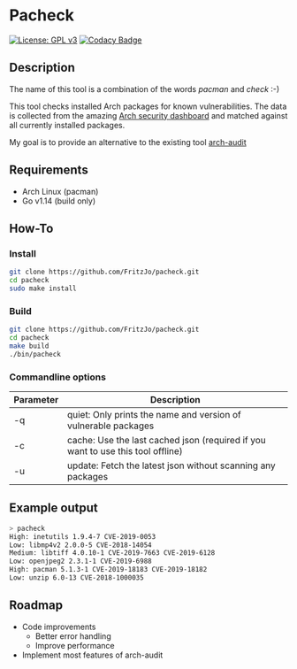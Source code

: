 # Pacheck
[![License: GPL v3](https://img.shields.io/badge/License-GPLv3-blue.svg)](https://www.gnu.org/licenses/gpl-3.0)
[![Codacy Badge](https://api.codacy.com/project/badge/Grade/0b059fc4954b406ea5c9543a73ecb234)](https://www.codacy.com/manual/fritzjo-git/pacheck?utm_source=github.com&amp;utm_medium=referral&amp;utm_content=FritzJo/pacheck&amp;utm_campaign=Badge_Grade)

## Description
The name of this tool is a combination of the words _pacman_ and _check_ :-)

This tool checks installed Arch packages for known vulnerabilities. The data is collected from the amazing [Arch security dashboard](https://security.archlinux.org/) and matched against all currently installed packages.

My goal is to provide an alternative to the existing tool [arch-audit](https://github.com/ilpianista/arch-audit)

## Requirements
* Arch Linux (pacman)
* Go v1.14 (build only)

## How-To
### Install
```bash
git clone https://github.com/FritzJo/pacheck.git
cd pacheck
sudo make install
```

### Build
```bash
git clone https://github.com/FritzJo/pacheck.git
cd pacheck
make build
./bin/pacheck
```

### Commandline options
|Parameter|Description|
|---|---|
|-q| quiet: Only prints the name and version of vulnerable packages|
|-c| cache: Use the last cached json (required if you want to use this tool offline)|
|-u| update: Fetch the latest json without scanning any packages|

## Example output
```bash
> pacheck
High: inetutils 1.9.4-7 CVE-2019-0053
Low: libmp4v2 2.0.0-5 CVE-2018-14054
Medium: libtiff 4.0.10-1 CVE-2019-7663 CVE-2019-6128
Low: openjpeg2 2.3.1-1 CVE-2019-6988
High: pacman 5.1.3-1 CVE-2019-18183 CVE-2019-18182
Low: unzip 6.0-13 CVE-2018-1000035
```
## Roadmap
* Code improvements
  * Better error handling
  * Improve performance
* Implement most features of arch-audit
